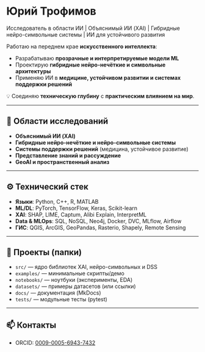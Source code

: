 # Юрий Трофимов  
Исследователь в области ИИ | Объяснимый ИИ (XAI) | Гибридные нейро-символьные системы | ИИ для устойчивого развития  

Работаю на переднем крае **искусственного интеллекта**:  
- Разрабатываю **прозрачные и интерпретируемые модели ML**  
- Проектирую **гибридные нейро-нечёткие и символьные архитектуры**  
- Применяю ИИ в **медицине, устойчивом развитии и системах поддержки решений**  

💡 Соединяю **техническую глубину** с **практическим влиянием на мир**.  

---

## 🔬 Области исследований  

- **Объяснимый ИИ (XAI)**  
- **Гибридные нейро-нечёткие и нейро-символьные системы**  
- **Системы поддержки решений** (медицина, устойчивое развитие)  
- **Представление знаний и рассуждение**  
- **GeoAI и пространственный анализ**  

---

## ⚙️ Технический стек  

- **Языки**: Python, C++, R, MATLAB  
- **ML/DL**: PyTorch, TensorFlow, Keras, Scikit-learn  
- **XAI**: SHAP, LIME, Captum, Alibi Explain, InterpretML  
- **Data & MLOps**: SQL, NoSQL, Neo4j, Docker, DVC, MLflow, Airflow  
- **ГИС**: QGIS, ArcGIS, GeoPandas, Rasterio, Shapely, Remote Sensing  

---

## 📂 Проекты (папки)  

- `src/` — ядро библиотек XAI, нейро-символьных и DSS  
- `examples/` — минимальные скрипты/демо  
- `notebooks/` — ноутбуки (эксперименты, EDA)  
- `datasets/` — примеры датасетов (или ссылки)  
- `docs/` — документация (MkDocs)  
- `tests/` — модульные тесты (pytest)  

---

## 📫 Контакты  

- ORCID: [0009-0005-6943-7432](https://orcid.org/0009-0005-6943-7432)

